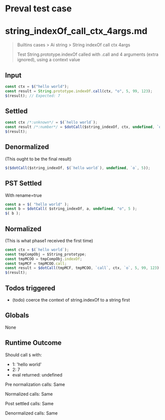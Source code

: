# Preval test case

# string_indexOf_call_ctx_4args.md

> Builtins cases > Ai string > String indexOf call ctx 4args
>
> Test String.prototype.indexOf called with .call and 4 arguments (extra ignored), using a context value

## Input

`````js filename=intro
const ctx = $("hello world");
const result = String.prototype.indexOf.call(ctx, "o", 5, 99, 123);
$(result); // Expected: 7
`````


## Settled


`````js filename=intro
const ctx /*:unknown*/ = $(`hello world`);
const result /*:number*/ = $dotCall($string_indexOf, ctx, undefined, `o`, 5);
$(result);
`````


## Denormalized
(This ought to be the final result)

`````js filename=intro
$($dotCall($string_indexOf, $(`hello world`), undefined, `o`, 5));
`````


## PST Settled
With rename=true

`````js filename=intro
const a = $( "hello world" );
const b = $dotCall( $string_indexOf, a, undefined, "o", 5 );
$( b );
`````


## Normalized
(This is what phase1 received the first time)

`````js filename=intro
const ctx = $(`hello world`);
const tmpCompObj = $String_prototype;
const tmpMCOO = tmpCompObj.indexOf;
const tmpMCF = tmpMCOO.call;
const result = $dotCall(tmpMCF, tmpMCOO, `call`, ctx, `o`, 5, 99, 123);
$(result);
`````


## Todos triggered


- (todo) coerce the context of string.indexOf to a string first


## Globals


None


## Runtime Outcome


Should call `$` with:
 - 1: 'hello world'
 - 2: 7
 - eval returned: undefined

Pre normalization calls: Same

Normalized calls: Same

Post settled calls: Same

Denormalized calls: Same
